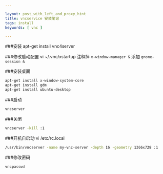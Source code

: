 ```yaml
---

layout: post_with_left_and_proxy_hint
title: vncservice 安装笔记
tags: install
keywords: [ vnc ]

---
```


###安装
apt-get install vnc4server


###修改启动配置
vi ~/.vnc/xstartup
注释掉 `x-window-manager &` 添加 `gnome-session &`


###安装桌面
```sh
apt-get install x-window-system-core
apt-get install gdm
apt-get install ubuntu-desktop
```

###启动
```sh
vncserver
```

###关闭
```sh
vncserver -kill :1
```

###开机自启动
vi /etc/rc.local
```sh
/usr/bin/vncserver -name my-vnc-server -depth 16 -geometry 1366x728 :1
```

###修改密码
```sh
vncpasswd
```